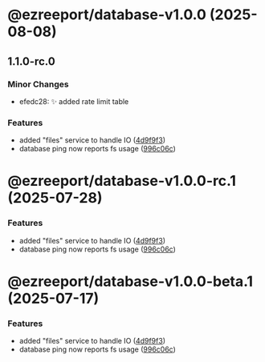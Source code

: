 # @ezreeport/database-v1.0.0 (2025-08-08)

## 1.1.0-rc.0

### Minor Changes

- efedc28: ✨ added rate limit table

### Features

- added "files" service to handle IO ([4d9f9f3](https://github.com/ezpaarse-project/ezreeport/commit/4d9f9f3fc20d98cf9e913f0b32c96b525a1a4a7e))
- database ping now reports fs usage ([996c06c](https://github.com/ezpaarse-project/ezreeport/commit/996c06ca322dccbf0da4044c5184b886f2cd5d29))

# @ezreeport/database-v1.0.0-rc.1 (2025-07-28)

### Features

- added "files" service to handle IO ([4d9f9f3](https://github.com/ezpaarse-project/ezreeport/commit/4d9f9f3fc20d98cf9e913f0b32c96b525a1a4a7e))
- database ping now reports fs usage ([996c06c](https://github.com/ezpaarse-project/ezreeport/commit/996c06ca322dccbf0da4044c5184b886f2cd5d29))

# @ezreeport/database-v1.0.0-beta.1 (2025-07-17)

### Features

- added "files" service to handle IO ([4d9f9f3](https://github.com/ezpaarse-project/ezreeport/commit/4d9f9f3fc20d98cf9e913f0b32c96b525a1a4a7e))
- database ping now reports fs usage ([996c06c](https://github.com/ezpaarse-project/ezreeport/commit/996c06ca322dccbf0da4044c5184b886f2cd5d29))
